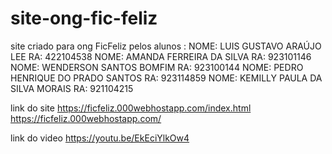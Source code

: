 # site-ong-fic-feliz
site criado para ong FicFeliz pelos alunos : NOME: LUIS GUSTAVO ARAÚJO LEE RA: 422104538  NOME: AMANDA FERREIRA DA SILVA RA: 923101146  NOME: WENDERSON SANTOS BOMFIM RA: 923100144  NOME: PEDRO HENRIQUE DO PRADO SANTOS RA: 923114859  NOME: KEMILLY PAULA DA SILVA MORAIS  RA: 921104215


link do site 
https://ficfeliz.000webhostapp.com/index.html
https://ficfeliz.000webhostapp.com/


link do video
https://youtu.be/EkEciYlkOw4
